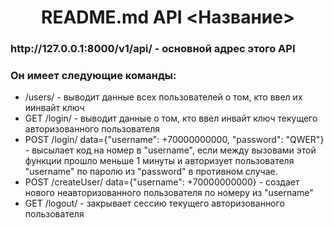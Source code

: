 <h1 align="center">README.md API <Название></h1>

<h3>http://127.0.0.1:8000/v1/api/ - основной адрес этого API</h3>
<h3>Он имеет следующие команды:</h3>
<ul>
<li>/users/ - выводит данные всех пользователей о том, кто ввел их иинвайт ключ</li>
<li>GET /login/ - выводит данные о том, кто ввел инвайт ключ текущего авторизованного пользователя</li>
<li>POST /login/ data={"username": +70000000000, "password": "QWER"} - высылает код на номер в "username", если между вызовами этой функции прошло меньше 1 минуты и авторизует пользователя "username" по паролю из "password" в противном случае.</li>
<li>POST /createUser/ data={"username": +70000000000} - создает нового неавторизованного пользователя по номеру из "username"</li>
<li>GET /logout/ - закрывает сессию текущего авторизованного пользователя</li>


</ul>